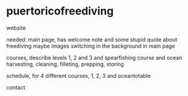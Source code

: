 # puertoricofreediving
website

needed:
main page, has welcome note and some stupid quote about freediving maybe images switching in the background in main page

courses, describe levels 1, 2 and 3 and spearfishing course and ocean harvesting, cleaning, filleting, prepping, storing

schedule, for 4 different courses, 1, 2, 3 and oceantotable 

contact

